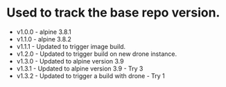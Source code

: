 # Used to track the base repo version.
* v1.0.0 - alpine 3.8.1
* v1.1.0 - alpine 3.8.2
* v1.1.1 - Updated to trigger image build.
* v1.2.0 - Updated to trigger build on new drone instance.
* v1.3.0 - Updated to alpine version 3.9
* v1.3.1 - Updated to alpine version 3.9 - Try 3
* v1.3.2 - Updated to trigger a build with drone - Try 1
